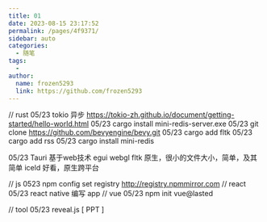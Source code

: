 ```yaml
---
title: 01
date: 2023-08-15 23:17:52
permalink: /pages/4f9371/
sidebar: auto
categories:
  - 随笔
tags:
  - 
author: 
  name: frozen5293
  link: https://github.com/frozen5293
---
```


// rust
05/23 tokio 异步 https://tokio-zh.github.io/document/getting-started/hello-world.html 
05/23  cargo install mini-redis-server.exe
05/23 git clone  https://github.com/bevyengine/bevy.git
05/23 cargo add fltk
05/23 cargo add rss
05/23 cargo install mini-redis

05/23   Tauri 基于web技术
        egui  webgl
        fltk  原生，很小的文件大小，简单，及其简单
        iceld  好看，原生跨平台

// js
0523   npm config set registry http://registry.npmmirror.com
// react 
05/23 react native 编写 app
// vue
05/23  npm init vue@lasted


// tool
05/23 reveal.js [ PPT ]

